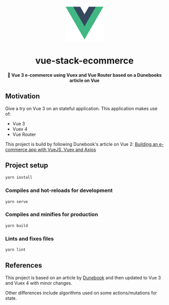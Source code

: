 <div align="center">
  <img src="https://raw.githubusercontent.com/github/explore/80688e429a7d4ef2fca1e82350fe8e3517d3494d/topics/vue/vue.png" height="120" width="120" />
  <h1>vue-stack-ecommerce</h1>
  <h4 align="center">🖖 Vue 3 e-commerce using Vuex and Vue Router based on a Dunebooks article on Vue</h4>
</div>

## Motivation

Give a try on Vue 3 on an stateful application. This application
makes use of:

* Vue 3
* Vuex 4
* Vue Router

This project is build by following Dunebook's article on Vue 2:
[Building an e-commerce app with VueJS, Vuex and Axios](https://codesource.io/building-an-e-commerce-app-with-vue-js-vuex-axios/)

## Project setup

```bash
yarn install
```

### Compiles and hot-reloads for development
```bash
yarn serve
```

### Compiles and minifies for production
```bash
yarn build
```

### Lints and fixes files
```bash
yarn lint
```

## References

This project is based on an article by [Dunebook](https://github.com/Dunebook/Vue-ecommerce)
and then updated to Vue 3 and Vuex 4 with minor changes.

Other differences include algorithms used on some actions/mutations for state.
